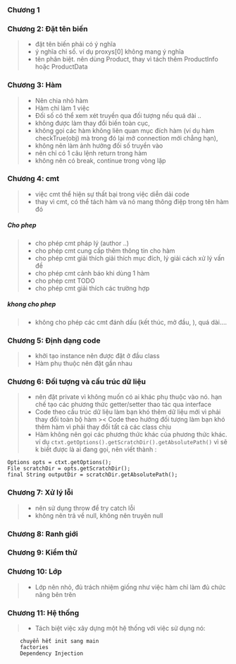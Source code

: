 ### Chương 1

### Chương 2: Đặt tên biến 
> -  đặt tên biến phải có ý nghĩa
> -  ý nghĩa chỉ số. ví dụ proxys[0] không mang ý nghĩa
> -  tên phân biệt. nên dùng Product, thay vì tách thêm ProductInfo hoặc ProductData

### Chương 3: Hàm 
> -  Nên chia nhỏ hàm 
> -  Hàm chỉ làm 1 việc
> -  Đối số có thể xem xét truyền qua đối tượng nếu quá dài ..
> -  không được làm thay đổi biến toàn cục, 
> -  không gọi các hàm không liên quan mục đích hàm (ví dụ hàm checkTrue(obj) mà trong đó lại mở connection mới chẳng hạn), 
> -  không nên làm ảnh hưởng đối số truyền vào 
> -  nên chỉ có 1 câu lệnh return trong hàm 
> -  không nên có break, continue trong vòng lặp

### Chương 4: cmt 
 
> -  việc cmt thể hiện sự thất bại trong việc diễn dải code
> -  thay vì cmt, có thể tách hàm và nó mang thông điệp trong tên hàm đó 

##### Cho phep
> -  cho phép cmt pháp lý (author ..)
> -  cho phép cmt cung cấp thêm thông tin cho hàm 
> -  cho phép cmt giải thích giải thích mục đích, lý giải cách xử lý vấn đề 
> -  cho phép cmt cảnh báo khi dùng 1 hàm 
> -  cho phép cmt TODO 
> -  cho phép cmt giải thích các trường hợp 

##### khong cho phep
> -  không cho phép các cmt đánh dấu (kết thúc, mở đầu, ), quá dài….

### Chương 5: Định dạng code 

> -  khởi tạo instance nên được đặt ở đầu class 
> -  Hàm phụ thuộc nên đặt gần nhau 


### Chương 6: Đối tượng và cấu trúc dữ liệu 

> -  nên đặt private vì không muốn có ai khác phụ thuộc vào nó. hạn chế tạo các phương thức getter/setter 
thao tác qua interface 
> -  Code theo cấu trúc dữ liệu làm bạn khó thêm dữ liệu mới vì phải thay đổi toàn bộ hàm >< Code theo hướng đối tượng làm bạn khó thêm hàm vì phải thay đổi tất cả các class chịu
> -  Hàm không nên gọi các phương thức khác của phương thức khác. ví dụ ```ctxt.getOptions().getScratchDir().getAbsolutePath()``` vì sẽ k biết được là ai đang gọi, nên viết thành : 
```
Options opts = ctxt.getOptions();
File scratchDir = opts.getScratchDir();
final String outputDir = scratchDir.getAbsolutePath();
```


### Chương 7: Xử lý lỗi 
> -  nên sử dụng throw để try catch lỗi 
> -  không nên trả về null, không nên truyên null 

### Chương 8: Ranh giới 

### Chương 9: Kiểm thử 

### Chương 10: Lớp 
> -   Lớp nên nhỏ, đủ trách nhiệm giống như việc hàm chỉ làm đủ chức năng bên trên 

### Chương 11: Hệ thống 
> -  Tách biệt việc xây dựng một hệ thống với việc sử dụng nó: 
```
    chuyển hết init sang main 
    factories 
    Dependency Injection
```
